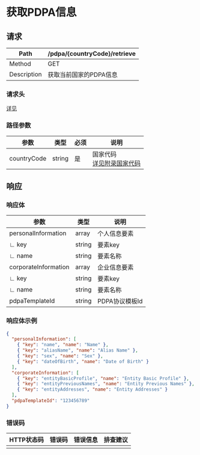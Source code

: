 # 获取PDPA信息

## 请求

| Path        | /pdpa/{countryCode}/retrieve |
| ----------- | ---------------------------- |
| Method      | GET                          |
| Description | 获取当前国家的PDPA信息       |

### 请求头

[详见](../header.md)

### 路径参数

| 参数        | 类型   | 必须 | 说明                                                         |
| ----------- | ------ | ---- | ------------------------------------------------------------ |
| countryCode | string | 是   | 国家代码<br />[详见附录国家代码](../appendices/country_code.md) |

## 响应

### 响应体

| 参数                 | 类型   | 说明           |
| -------------------- | ------ | -------------- |
| personalInformation  | array  | 个人信息要素   |
| ∟ key                | string | 要素key        |
| ∟ name               | string | 要素名称       |
| corporateInformation | array  | 企业信息要素   |
| ∟ key                | string | 要素key        |
| ∟ name               | string | 要素名称       |
| pdpaTemplateId       | string | PDPA协议模板Id |

### 响应体示例

```json
{
  "personalInformation": [
    { "key": "name", "name": "Name" },
    { "key": "aliasName", "name": "Alias Name" },
    { "key": "sex", "name": "Sex" },
    { "key": "dateOfBirth", "name": "Date of Birth" }
  ],
  "corporateInformation": [
    { "key": "entityBasicProfile", "name": "Entity Basic Profile" },
    { "key": "entityPreviousNames", "name": "Entity Previous Names" },
    { "key": "entityAddresses", "name": "Entity Addresses" }
  ],
  "pdpaTemplateId": "123456789"
}
```

### 错误码

| HTTP状态码 | 错误码 | 错误信息 | 排查建议 |
| ---------- | ------ | -------- | -------- |
|            |        |          |          |

